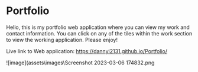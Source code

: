 # Portfolio

Hello, this is my portfolio web application where you can view my work and contact information. You can click on any of the tiles within the work section to view the working application. Please enjoy!

Live link to Web application: https://dannyl2131.github.io/Portfolio/

![image](assets\images\Screenshot 2023-03-06 174832.png